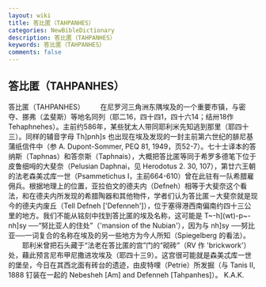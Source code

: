```yaml
---
layout: wiki
title: 答比匿（TAHPANHES）
categories: NewBibleDictionary
description: 答比匿（TAHPANHES）
keywords: 答比匿（TAHPANHES）
comments: false
---
```


## 答比匿（TAHPANHES）



答比匿（TAHPANHES）
　　在尼罗河三角洲东隅埃及的一个重要市镇，与密夺、挪弗（孟斐斯）等地名同列（耶二16，四十四1，四十六14；结卅18作 Tehaphnehes）。主前约586年，某些犹太人带同耶利米先知逃到那里（耶四十三）。同样的辅音字母 Th]pnh]s 也出现在埃及发现的一封主前第六世纪的腓尼基蒲纸信件中（参 A. Dupont-Sommer, PEQ 81, 1949，页52-7）。七十士译本的答纳斯（Taphnas）和答奈斯（Taphnais），大概把答比匿等同于希罗多德笔下位于皮鲁细呣的大斐奈（Pelusian Daphnai，见 Herodotus 2. 30, 107），第廿六王朝的法老森美忒库一世（Psammetichus I，主前664-610）曾在此驻有一队希腊雇佣兵。根据地理上的位置，亚拉伯文的德夫内（Defneh）相等于大斐奈这个看法，和在德夫内所发现的希腊陶器和其他物件，学者们认为答比匿－大斐奈就是现今的德夫内废丘（Tell Defneh ['Defenneh']），位于塞得港西南偏南约四十三公里的地方。我们不能从铭刻中找到答比匿的埃及名称，这可能是 T~-h](wt)-p~-nh]sy ──“努比亚人的住处”（'mansion of the Nubian'），因为与 nh]sy ──努比亚──一词复合的名称在埃及的另一些地方为今人所知（Spiegelberg 的看法）。
　　耶利米曾把石头藏于“法老在答比匿的宫”门的“砌砖”（RV 作 'brickwork'）处，藉此预言尼布甲尼撒进攻埃及（耶四十三9）。这宫很可能就是森美忒库一世的堡垒，今日在其西北面有砖台的遗迹，由皮特哩（Petrie）所发掘（与 Tanis II, 1888 钉装在一起的 Nebesheh [Am] and Defenneh [Tahpanhes]）。
K.A.K.




